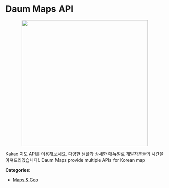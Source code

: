 # Daum Maps API
<p align="center">
    <img width="400" src="https://raw.githubusercontent.com/apis-list/apis-list/apis/daum-maps-api/logo_256x256.png" />
</p>

Kakao 지도 API를 이용해보세요. 다양한 샘플과 상세한 매뉴얼로 개발자분들의 시간을 아껴드리겠습니다!. Daum Maps provide multiple APIs for Korean map



**Categories**:

- [Maps & Geo](https://github.com/apis-list/apis-list#maps-and-geo)



